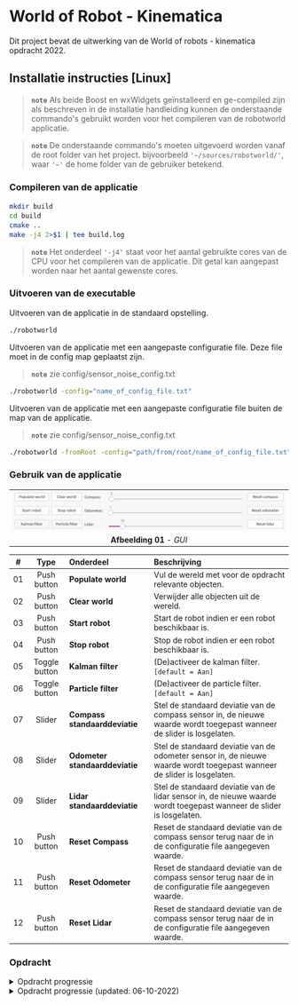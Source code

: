 # World of Robot - Kinematica

Dit project bevat de uitwerking van de World of robots - kinematica opdracht 2022.

## Installatie instructies [Linux]

> **```note```** Als beide Boost en wxWidgets geïnstalleerd en ge-compiled zijn als beschreven in de installatie handleiding kunnen de onderstaande commando's gebruikt worden voor het compileren van de robotworld applicatie.

> **```note```** De onderstaande commando's moeten uitgevoerd worden vanaf de root folder van het project. bijvoorbeeld ```'~/sources/robotworld/'```, waar ```'~'``` de home folder van de gebruiker betekend. 

### Compileren van de applicatie

```bash
mkdir build
cd build
cmake ..
make -j4 2>$1 | tee build.log
```

> **```note```** Het onderdeel ```'-j4'``` staat voor het aantal gebruikte cores van de CPU voor het compileren van de applicatie. Dit getal kan aangepast worden naar het aantal gewenste cores.

### Uitvoeren van de executable

Uitvoeren van de applicatie in de standaard opstelling.

```bash
./robotworld
```

Uitvoeren van de applicatie met een aangepaste configuratie file. Deze file moet in de config map geplaatst zijn.

> **```note```** zie config/sensor_noise_config.txt

```bash
./robotworld -config="name_of_config_file.txt"
```

Uitvoeren van de applicatie met een aangepaste configuratie file buiten de map van de applicatie.

> **```note```** zie config/sensor_noise_config.txt

```bash
./robotworld -fromRoot -config="path/from/root/name_of_config_file.txt"
```

### Gebruik van de applicatie

||
|:---:|
|<img width="1000" src="assets/image_GUI_04.png"  alt="GUI image 01"/>|
|**Afbeelding 01** - *GUI*|

|#|Type|Onderdeel|Beschrijving|
|:---:|:---:|:---|:---|
|01|Push button|**Populate world**|Vul de wereld met voor de opdracht relevante objecten.|
|02|Push button|**Clear world**|Verwijder alle objecten uit de wereld.|
|03|Push button|**Start robot**|Start de robot indien er een robot beschikbaar is.|
|04|Push button|**Stop robot**|Stop de robot indien er een robot beschikbaar is.|
|05|Toggle button|**Kalman filter**|(De)activeer de kalman filter. ```[default = Aan]```|
|06|Toggle button|**Particle filter**|(De)activeer de particle filter. ```[default = Aan]```|
|07|Slider|**Compass standaarddeviatie**|Stel de standaard deviatie van de compass sensor in, de nieuwe waarde wordt toegepast wanneer de slider is losgelaten.|
|08|Slider|**Odometer standaarddeviatie**|Stel de standaard deviatie van de odometer sensor in, de nieuwe waarde wordt toegepast wanneer de slider is losgelaten.|
|09|Slider|**Lidar standaarddeviatie**|Stel de standaard deviatie van de lidar sensor in, de nieuwe waarde wordt toegepast wanneer de slider is losgelaten.|
|10|Push button|**Reset Compass**|Reset de standaard deviatie van de compass sensor terug naar de in de configuratie file aangegeven waarde.|
|11|Push button|**Reset Odometer**|Reset de standaard deviatie van de compass sensor terug naar de in de configuratie file aangegeven waarde.|
|12|Push button|**Reset Lidar**|Reset de standaard deviatie van de compass sensor terug naar de in de configuratie file aangegeven waarde.|

### Opdracht

<details>
    <summary> Opdracht progressie </summary>

|#|Beschrijving|Voldaan|
|:---:|:---|:---:|
|01|Ga uit van de basisversie van Robotwereld. In de huidige master zijn heel veel warnings opgelost in RobotWorld zelf. Als je bovendien gebruik maakt van het bijgeleverde autotools build systeem dan heb je vrijwel geen last van allerlei Boost en wxWidgets warnings bij het compileren of het gebruik van CPPCheck.|:heavy_check_mark:|
|02|Vergroot de wereld tot 1024x1024 pixels.|:heavy_check_mark:|
|03|Voeg ten minste 4 muren van tenminste 100 pixels toe aan de wereld.|:heavy_check_mark:|
|04|De robot heeft kennis van de kaart van de wereld.|:heavy_check_mark:|
|05|De robot heeft een positie en oriëntatie die gebruikt wordt voor het bepalen van de route, het rijden en als input voor de sensoren (van waaruit ergemeten moet worden). Daarnaast moet de robot een ’belief’ positie en oriëntatie krijgen.|:heavy_check_mark:|
|06|Het bepalen van de route met A-star en het automatisch rijden naar het doel kan beschout worden als het handmatig besturen / laten rijden van de robot.|:heavy_check_mark: ?|
|07|De robot maakt gebruik van de Kalmanfilter op basis van kompas en odometer om een overtuiging van zijn positie en oriëntatie te vormen.|:heavy_check_mark:|
|08|De robot maakt gebruik van het Particlefilter op basis van kompas en lidar omeen overtuiging van zijn positie en oriëntatie te vormen.|:heavy_check_mark:|
|09|De robot ontwikkelt een overtuiging van de werkelijkheid volgens twee methodes (zie voorgaande twee items). Voeg aan de GUI van robotwereld een optie toe waarmee de gebruiker kan selecteren of de robot gebruik maakt van de overtuiging verkregen met Kalmanfilter of die uit het Particlefilter om een keuze te maken voor de control update.|:heavy_check_mark:|
|10|De controlupdate gaat gepaard met onzekerheid. Bij een snelheid van 10 pixels per stap is de kans 0.7 dat deze uitkomt in een van de pixels in het 3x3 vierkant rondom de doelpixel. De kans is 0.3 dat deze uitkomt in één van de overige pixels in het 5x5 vierkant rondom de doelpixel.|:heavy_check_mark:|
|11|Het kompas van de robot bepaalt de rijrichting van de robot met een configureerbare standaardeviatie. De uitgangswaarde van de standaardeviatie is 2 graden.|:heavy_check_mark:|
|12|De odometer van de robot meet de afgelegde weg van de robot met een configureerbare standaardeviatie. De uitgangswaarde van deze standaardeviatie is 1 pixel per stap van 10 pixels.|:heavy_check_mark:|
|13|De lidar van de robot meet per ronde 180 keer (dat is iedere 2 graden). De afstandsmeting van iedere “beam” heeft een configureerbare standaardeviatie. De uitgangswaarde van deze standaardeviatie is 10 pixels.|:heavy_check_mark:|
|14|Laat de robot naar een willekeurig doel in de wereld rijden. Plot in de robotwereld de werkelijk afgelegde weg, de overtuiging van de afgelegde weg volgens het Kalmanfilter, en de overtuiging van de afgelegde weg volgens het Particlefilter.|:heavy_check_mark:|

</details>

<details>
    <summary> Opdracht progressie (updated: 06-10-2022) </summary>

|#|Beschrijving|Voldaan|
|:---:|:---|:---:|
|01|Ga uit van de WoR-branch van Robotwereld. In die huidige master zijn heel veel warnings opgelost in RobotWorld die in de OSM versie (by design) zitten. Als je bovendien gebruik maakt van het bijgeleverde autotools build systeem dan heb je vrijwel geen last van allerlei Boost en wxWidgets warnings bij het compileren of het gebruik van CPPCheck.|:heavy_check_mark:|
|02|Vergroot de wereld tot 1024x1024 pixels.|:heavy_check_mark:|
|03|Voeg ten minste 4 muren van tenminste 100 pixels toe aan de wereld.|:heavy_check_mark:|
|04|De robot heeft kennis van de kaart van de wereld.|:heavy_check_mark:|
|05|De robot heeft een positie en orïentatie die gebruikt wordt voor het bepalen van de route, het rijden en als input voor de sensoren (van waaruit er gemeten moet worden). Daarnaast moet de robot een ’belief’ positie en ori ̈entatie krijgen.|:heavy_check_mark:|
|06|Het bepalen van de route met A-star en het automatisch rijden naar het doel kan beschouwd worden als het handmatig besturen / laten rijden van de robot.|:heavy_check_mark:|
|07|De robot maakt gebruik van de Kalmanfilter op basis van een kompas en odometer om een overtuiging van zijn positie en orïentatie te vormen.|:heavy_check_mark:|
|08|De robot maakt gebruik van het particlefilter op basis van een lidar en (indien nodig) kompas om een overtuiging van zijn positie en orïentatie te vormen. Het is toegestaan om de lidar te implementeren met een vaste richting, i.e. naar het noorden, parallel aan de y-as.|:heavy_check_mark:|
|09|De robot ontwikkelt een overtuiging van de werkelijkheid volgens twee methodes (zie voorgaande twee items). Voeg aan de GUI van robotwereld een optie toe waarmee de gebruiker kan selecteren of de robot gebruik maakt van de overtuiging verkregen met Kalmanfilter en/of die uit het particlefilter.|:heavy_check_mark:|
|10|Alle updates gaan deterministisch, i.e. daar zit geen onzekerheid in.|:heavy_check_mark:|
|11|Aleen de sensoren zijn probabilistisch.|:heavy_check_mark:|
|12|Het kompas van de robot meet de rijrichting van de robot met een configureerbare standaardeviatie. De uitgangswaarde van de standaardeviatie is 2 graden.|:heavy_check_mark:|
|13|De odometer van de robot meet de afgelegde weg van de robot met een configureerbare standaardeviatie. De uitgangswaarde van deze standaar deviatie is 1 pixel per stap van 10 pixels.|:heavy_check_mark:|
|14|De lidar van de robot meet per ronde 180 keer (dat is iedere 2 graden). De afstandsmeting van iedere “beam” heeft een configureerbare standaardeviatie. De uitgangswaarde van deze standaardeviatie is 10 pixels.|:heavy_check_mark:|
|15|Alle configureerbare waardes moeten uit een tekst-bestand gelezen worden|:heavy_check_mark:|
|16|Laat de robot naar een willekeurig doel in de wereld rijden. Plot in de robotwereld de werkelijk afgelegde weg, de overtuiging van de afgelegde weg volgens het Kalmanfilter, en de overtuiging van de afgelegde weg volgens het Particlefilter.|:heavy_check_mark:|

</details>